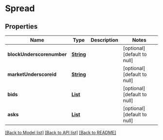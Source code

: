 # Spread

## Properties

| Name                      | Type                         | Description | Notes                       |
| ------------------------- | ---------------------------- | ----------- | --------------------------- |
| **blockUnderscorenumber** | [**String**](string.md)      |             | [optional][default to null] |
| **marketUnderscoreid**    | [**String**](string.md)      |             | [optional][default to null] |
| **bids**                  | [**List**](PriceQuantity.md) |             | [optional][default to null] |
| **asks**                  | [**List**](PriceQuantity.md) |             | [optional][default to null] |

[[Back to Model list]](../README.md#documentation-for-models) [[Back to API list]](../README.md#documentation-for-api-endpoints) [[Back to README]](../README.md)
